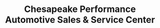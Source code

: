 ---
title: "Chesapeake Performance Automotive Sales & Service Center"
url: /baltimore/chesapeake-performance-automotive-sales-and-service-center/
shop: car
---